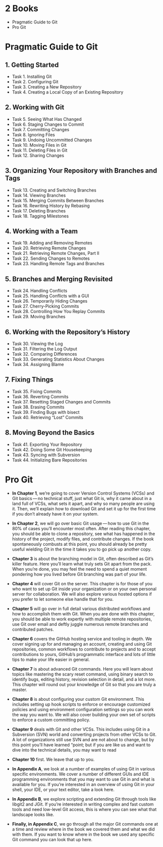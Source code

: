 # 2 Books
* Pragmatic Guide to Git
* Pro Git

# Pragmatic Guide to Git
## 1. Getting Started
* Task 1. Installing Git
* Task 2. Configuring Git
* Task 3. Creating a New Repository
* Task 4. Creating a Local Copy of an Existing Repository

## 2. Working with Git
* Task 5. Seeing What Has Changed
* Task 6. Staging Changes to Commit
* Task 7. Committing Changes
* Task 8. Ignoring Files
* Task 9. Undoing Uncommitted Changes                               
* Task 10. Moving Files in Git
* Task 11. Deleting Files in Git
* Task 12. Sharing Changes

## 3. Organizing Your Repository with Branches and Tags
* Task 13. Creating and Switching Branches
* Task 14. Viewing Branches
* Task 15. Merging Commits Between Branches
* Task 16. Rewriting History by Rebasing
* Task 17. Deleting Branches
* Task 18. Tagging Milestones

## 4. Working with a Team
* Task 19. Adding and Removing Remotes
* Task 20. Retrieving Remote Changes
* Task 21. Retrieving Remote Changes, Part II
* Task 22. Sending Changes to Remotes
* Task 23. Handling Remote Tags and Branches

## 5. Branches and Merging Revisited
* Task 24. Handling Conflicts
* Task 25. Handling Conflicts with a GUI
* Task 26. Temporarily Hiding Changes
* Task 27. Cherry-Picking Commits
* Task 28. Controlling How You Replay Commits
* Task 29. Moving Branches

## 6. Working with the Repository’s History           
* Task 30. Viewing the Log
* Task 31. Filtering the Log Output
* Task 32. Comparing Differences
* Task 33. Generating Statistics About Changes
* Task 34. Assigning Blame

## 7. Fixing Things
* Task 35. Fixing Commits
* Task 36. Reverting Commits
* Task 37. Resetting Staged Changes and Commits
* Task 38. Erasing Commits
* Task 39. Finding Bugs with bisect
* Task 40. Retrieving “Lost” Commits

## 8. Moving Beyond the Basics
* Task 41. Exporting Your Repository
* Task 42. Doing Some Git Housekeeping
* Task 43. Syncing with Subversion
* Task 44. Initializing Bare Repositories

# Pro Git
* __In Chapter 1__, we’re going to cover Version Control Systems (VCSs) and Git basics — no technical stuff, just what Git is, why it came about in a land full of VCSs, what sets it apart, and why so many people are using it. Then, we’ll explain how to download Git and set it up for the first time if you don’t already have it on your system.
* __In Chapter 2__, we will go over basic Git usage — how to use Git in the 80% of cases you’ll encounter most often. After reading this chapter, you should be able to clone a repository, see what has happened in the history of the project, modify files, and contribute changes. If the book spontaneously combusts at this point, you should already be pretty useful wielding Git in the time it takes you to go pick up another copy.
* __Chapter 3__ is about the branching model in Git, often described as Git’s killer feature. Here you’ll learn what truly sets Git apart from the pack. When you’re done, you may feel the need to spend a quiet moment pondering how you lived before Git branching was part of your life.
* __Chapter 4__ will cover Git on the server. This chapter is for those of you who want to set up Git inside your organization or on your own personal server for collaboration. We will also explore various hosted options if you prefer to let someone else handle that for you.
* __Chapter 5__ will go over in full detail various distributed workflows and how to accomplish them with Git. When you are done with this chapter, you should be able to work expertly with multiple remote repositories, use Git over email and deftly juggle numerous remote branches and contributed patches.
* __Chapter 6__ covers the GitHub hosting service and tooling in depth. We cover signing up for and managing an account, creating and using Git repositories, common workflows to contribute to projects and to accept contributions to yours, GitHub’s programmatic interface and lots of little tips to make your life easier in general.
* __Chapter 7__ is about advanced Git commands. Here you will learn about topics like mastering the scary reset command, using binary search to identify bugs, editing history, revision selection in detail, and a lot more. This chapter will round out your knowledge of Git so that you are truly a master.
* __Chapter 8__ is about configuring your custom Git environment. This includes setting up hook scripts to enforce or encourage customized policies and using environment configuration settings so you can work the way you want to. We will also cover building your own set of scripts to enforce a custom committing policy.
* __Chapter 9__ deals with Git and other VCSs. This includes using Git in a Subversion (SVN) world and converting projects from other VCSs to Git. A lot of organizations still use SVN and are not about to change, but by this point you’ll have learned “point; but if you are like us and want to dive into the technical details, you may want to read

* __Chapter 10__ first. We leave that up to you.
* __In Appendix A__, we look at a number of examples of using Git in various specific environments. We cover a number of different GUIs and IDE programming environments that you may want to use Git in and what is available for you. If you’re interested in an overview of using Git in your shell, your IDE, or your text editor, take a look here.
* __In Appendix B__, we explore scripting and extending Git through tools like libgit2 and JGit. If you’re interested in writing complex and fast custom tools and need low-level Git access, this is where you can see what that landscape looks like.
* __Finally, in Appendix C__, we go through all the major Git commands one at a time and review where in the book we covered them and what we did with them. If you want to know where in the book we used any specific Git command you can look that up here.
